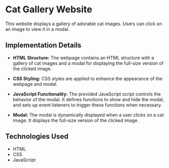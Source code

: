 # Cat Gallery Website

This website displays a gallery of adorable cat images. Users can click on an image to view it in a modal.

## Implementation Details

- **HTML Structure:** The webpage contains an HTML structure with a gallery of cat images and a modal for displaying the full-size version of the clicked image.

- **CSS Styling:** CSS styles are applied to enhance the appearance of the webpage and modal.

- **JavaScript Functionality:** The provided JavaScript script controls the behavior of the modal. It defines functions to show and hide the modal, and sets up event listeners to trigger these functions when necessary.

- **Modal:** The modal is dynamically displayed when a user clicks on a cat image. It displays the full-size version of the clicked image.

## Technologies Used

- HTML
- CSS
- JavaScript

